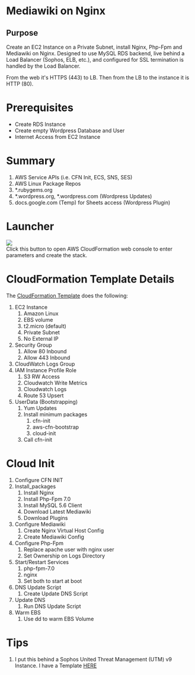 # Mediawiki on Nginx

## Purpose

Create an EC2 Instance on a Private Subnet, install Nginx, Php-Fpm and Mediawiki on Nginx.
Designed to use MySQL RDS backend, live behind a Load Balancer (Sophos, ELB, etc.), and 
configured for SSL termination is handled by the Load Balancer.

From the web it's HTTPS (443) to LB. Then from the LB to the instance it is HTTP (80).

# Prerequisites
* Create RDS Instance
* Create empty Wordpress Database and User
* Internet Access from EC2 Instance

# Summary
1. AWS Service APIs (i.e. CFN Init, ECS, SNS, SES)
2. AWS Linux Package Repos
3. *.rubygems.org
4. *.wordpress.org, *.wordpress.com (Wordpress Updates)
5. docs.google.com (Temp) for Sheets access (Wordpress Plugin)

# Launcher
[![](https://s3.amazonaws.com/cloudformation-examples/cloudformation-launch-stack.png)](https://console.aws.amazon.com/cloudformation/home?#/stacks/new?&templateURL=https://s3.amazonaws.com/bonusbits-public/cloudformation-templates/github/mediawiki-nginx.yml)<br>
Click this button to open AWS CloudFormation web console to enter parameters and create the stack.


# CloudFormation Template Details
The [CloudFormation Template](https://github.com/bonusbits/cloudformation_templates/blob/master/labs/wordpress/wordpress-nginx.yml) does the following:

1. EC2 Instance
    1. Amazon Linux
    2. EBS volume
    3. t2.micro (default)
    4. Private Subnet
    5. No External IP
2. Security Group
    1. Allow 80 Inbound
    2. Allow 443 Inbound
3. CloudWatch Logs Group
4. IAM Instance Profile Role
    1. S3 RW Access
    2. Cloudwatch Write Metrics
    3. Cloudwatch Logs
    4. Route 53 Upsert
5. UserData (Bootstrapping)
    1. Yum Updates
    2. Install minimum packages
        1. cfn-init
        2. aws-cfn-bootstrap
        3. cloud-init
    3. Call cfn-init

# Cloud Init
1. Configure CFN INIT
2. Install_packages
    1. Install Nginx
    2. Install Php-Fpm 7.0
    3. Install MySQL 5.6 Client
    4. Download Latest Mediawiki
    5. Download Plugins
3. Configure Mediawiki
    1. Create Nginx Virtual Host Config
    2. Create Mediawiki Config
4. Configure Php-Fpm
    1. Replace apache user with nginx user
    2. Set Ownership on Logs Directory
5. Start/Restart Services
    1. php-fpm-7.0
    2. nginx
    3. Set both to start at boot
6. DNS Update Script
    1. Create Update DNS Script
7. Update DNS
    1. Run DNS Update Script
8. Warm EBS
    1. Use dd to warm EBS Volume

# Tips
1. I put this behind a Sophos United Threat Management (UTM) v9 Instance. I have a Template [HERE](https://github.com/bonusbits/cloudformation_templates/blob/master/infrastructure/utm9.yml)
